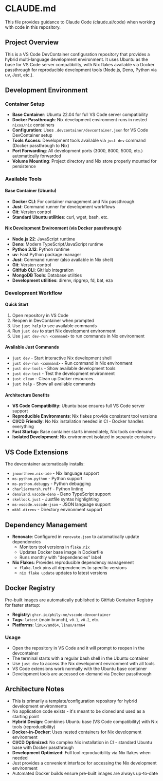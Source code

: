 # CLAUDE.md

This file provides guidance to Claude Code (claude.ai/code) when working with code in this repository.

## Project Overview

This is a VS Code DevContainer configuration repository that provides a hybrid multi-language development environment. It uses Ubuntu as the base for VS Code server compatibility, with Nix flakes available via Docker passthrough for reproducible development tools (Node.js, Deno, Python via uv, Just, etc.).

## Development Environment

### Container Setup
- **Base Container**: Ubuntu 22.04 for full VS Code server compatibility
- **Docker Passthrough**: Nix development environment runs in nested `nixos/nix` containers
- **Configuration**: Uses `.devcontainer/devcontainer.json` for VS Code DevContainer setup
- **Tools Access**: Development tools available via `just dev` command (Docker passthrough to Nix)
- **Port Forwarding**: All development ports (3000, 8000, 5000, etc.) automatically forwarded
- **Volume Mounting**: Project directory and Nix store properly mounted for persistence

### Available Tools

#### Base Container (Ubuntu)
- **Docker CLI**: For container management and Nix passthrough
- **Just**: Command runner for development workflows  
- **Git**: Version control
- **Standard Ubuntu utilities**: curl, wget, bash, etc.

#### Nix Development Environment (via Docker passthrough)
- **Node.js 22**: JavaScript runtime
- **Deno**: Modern TypeScript/JavaScript runtime  
- **Python 3.12**: Python runtime
- **uv**: Fast Python package manager
- **Just**: Command runner (also available in Nix shell)
- **Git**: Version control
- **GitHub CLI**: GitHub integration
- **MongoDB Tools**: Database utilities
- **Development utilities**: direnv, ripgrep, fd, bat, eza

### Development Workflow

#### Quick Start
1. Open repository in VS Code
2. Reopen in DevContainer when prompted
3. Use `just help` to see available commands
4. Run `just dev` to start Nix development environment
5. Use `just dev-run <command>` to run commands in Nix environment

#### Available Just Commands
- `just dev` - Start interactive Nix development shell
- `just dev-run <command>` - Run command in Nix environment
- `just dev-tools` - Show available development tools
- `just dev-test` - Test the development environment
- `just clean` - Clean up Docker resources
- `just help` - Show all available commands

#### Architecture Benefits
- **VS Code Compatibility**: Ubuntu base ensures full VS Code server support
- **Reproducible Environments**: Nix flakes provide consistent tool versions
- **CI/CD Friendly**: No Nix installation needed in CI - Docker handles everything
- **Fast Startup**: Base container starts immediately, Nix tools on-demand
- **Isolated Development**: Nix environment isolated in separate containers

## VS Code Extensions
The devcontainer automatically installs:
- `jnoortheen.nix-ide` - Nix language support
- `ms-python.python` - Python support
- `ms-python.debugpy` - Python debugging
- `charliermarsh.ruff` - Python linting
- `denoland.vscode-deno` - Deno TypeScript support
- `skellock.just` - Justfile syntax highlighting
- `ms-vscode.vscode-json` - JSON language support
- `mkhl.direnv` - Directory environment support

## Dependency Management
- **Renovate**: Configured in `renovate.json` to automatically update dependencies
  - Monitors tool versions in `flake.nix`
  - Updates Docker base image in Dockerfile
  - Runs monthly with "dependencies" label
- **Nix Flakes**: Provides reproducible dependency management
  - `flake.lock` pins all dependencies to specific versions
  - `nix flake update` updates to latest versions

## Docker Registry
Pre-built images are automatically published to GitHub Container Registry for faster startup:
- **Registry**: `ghcr.io/phily-me/vscode-devcontainer`
- **Tags**: `latest` (main branch), `v0.1`, `v0.2`, etc.
- **Platforms**: `linux/amd64`, `linux/arm64`

### Usage
- Open the repository in VS Code and it will prompt to reopen in the devcontainer
- The terminal starts with a regular bash shell in the Ubuntu container
- Use `just dev` to access the Nix development environment with all tools
- VS Code extensions work normally with the Ubuntu base container
- Development tools are accessed on-demand via Docker passthrough

## Architecture Notes
- This is primarily a template/configuration repository for hybrid development environments
- No application code exists - it's meant to be cloned and used as a starting point
- **Hybrid Design**: Combines Ubuntu base (VS Code compatibility) with Nix tools (reproducibility)
- **Docker-in-Docker**: Uses nested containers for Nix development environment
- **CI/CD Optimized**: No complex Nix installation in CI - standard Ubuntu base with Docker passthrough
- **Development Optimized**: Full tool reproducibility via Nix flakes when needed
- Just provides a convenient interface for accessing the Nix development environment
- Automated Docker builds ensure pre-built images are always up-to-date